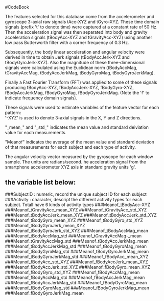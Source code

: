 #CodeBook


The features selected for this database come from the accelerometer and gyroscope 3-axial raw signals tAcc-XYZ and tGyro-XYZ. These time domain signals (prefix 't' to denote time) were captured at a constant rate of 50 Hz. Then the acceleration signal was then separated into body and gravity acceleration signals (tBodyAcc-XYZ and tGravityAcc-XYZ) using another low pass Butterworth filter with a corner frequency of 0.3 Hz.

Subsequently, the body linear acceleration and angular velocity were derived in time to obtain Jerk signals (tBodyAccJerk-XYZ and tBodyGyroJerk-XYZ). Also the magnitude of these three-dimensional signals were calculated using the Euclidean norm (tBodyAccMag, tGravityAccMag, tBodyAccJerkMag, tBodyGyroMag, tBodyGyroJerkMag). 

Finally a Fast Fourier Transform (FFT) was applied to some of these signals producing fBodyAcc-XYZ, fBodyAccJerk-XYZ, fBodyGyro-XYZ, fBodyAccJerkMag, fBodyGyroMag, fBodyGyroJerkMag. (Note the 'f' to indicate frequency domain signals). 

These signals were used to estimate variables of the feature vector for each pattern:  
'-XYZ' is used to denote 3-axial signals in the X, Y and Z directions.

"\_mean\_" and "\_std\_" indicates the mean value and standard deiviation value for each measurements.

"Meanof" indicates the average of the mean value and standard deviation of that measurements for each subject and each type of activity.

The angular velocity vector measured by the gyroscope for each window sample. The units are radians/second. 
he acceleration signal from the smartphone accelerometer XYZ axis in standard gravity units 'g'. 

## the variable list below:

###SubjectID : numeric, record the unique subject ID for each subject
###Activity : character, descript the different activity types for each subject. Totall have 6 kinds of activity types
###Meanof_tBodyAcc-XYZ 
###Meanof_tGravityAcc_mean_XYZ
###Meanof_tGravityAcc_std_XYZ
###Meanof_tBodyAccJerk_mean_XYZ
###Meanof_tBodyAccJerk_std_XYZ
###Meanof_tBodyGyro_mean_XYZ
###Meanof_tBodyGyro_std_XYZ
###Meanof_tBodyGyroJerk_mean_XYZ
###Meanof_tBodyGyroJerk_std_XYZ
###Meanof_tBodyAccMag_mean
###Meanof_tBodyAccMag_std
###Meanof_tGravityAccMag-_mean
###Meanof_tGravityAccMag_std
###Meanof_tBodyAccJerkMag_mean
###Meanof_tBodyAccJerkMag_std
###Meanof_tBodyGyroMag_mean
###Meanof_tBodyGyroMag_std
###Meanof_tBodyGyroJerkMag_mean
###Meanof_tBodyGyroJerkMag_std
###Meanof_fBodyAcc_mean_XYZ
###Meanof_fBodyAcc_std_XYZ
###Meanof_fBodyAccJerk_mean_XYZ
###Meanof_fBodyAccJerk_std_XYZ
###Meanof_fBodyGyro_mean_XYZ
###Meanof_fBodyGyro_std_XYZ
###Meanof_fBodyAccMag_mean
###Meanof_fBodyAccMag_std
###Meanof_fBodyAccJerkMag_mean
###Meanof_fBodyAccJerkMag_std
###Meanof_fBodyGyroMag_mean
###Meanof_fBodyGyroMag_std
###Meanof_fBodyGyroJerkMag_mean
###Meanof_fBodyGyroJerkMag_mean

